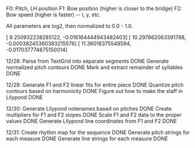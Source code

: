 F0: Pitch, LH position
F1: Bow position (higher is closer to the bridge)
F2: Bow speed (higher is faster) -- i, y, etc.

All parameters are log2, then normalized to 0.0 - 1.0.

[ 9.250932238285122,  -0.016164444943482403]
[ 10.297862063391788, -0.00038245360383215576]
[ 11.36018375548594,  -0.017037774875150014]

12/28:  Parse from TextGrid into separate segments DONE
	Generate normalized pitch contours DONE
	Mark and extract remainder of syllables DONE

12/29:  Generate F1 and F2 linear fits for entire piece DONE
      	Quantize pitch contours based on harmonicity DONE
      	Figure out how to make the staff in Lilypond DONE

12/30: 	Generate Lilypond notenames based on pitches DONE
	      Create multipliers for F1 and F2 slopes DONE
	      Scale F1 and F2 data to the proper values DONE
      	Generate Lilypond line coordinates from F1 and F2 DONE

12/31:  Create rhythm map for the sequence DONE
        Generate pitch strings for each measure DONE
        Generate line strings for each measure DONE
